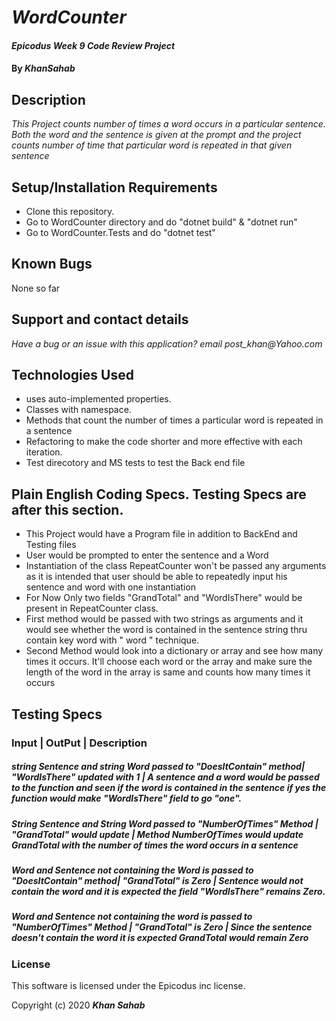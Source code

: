 # _WordCounter_

#### _Epicodus Week 9 Code Review Project_

#### By _**KhanSahab**_

## Description

_This Project counts number of times a word occurs in a particular sentence. Both the word and the sentence is given at the prompt and the project counts number of time that particular word is repeated in that given sentence_

## Setup/Installation Requirements

* Clone this repository.
* Go to WordCounter directory and do "dotnet build" & "dotnet run"
* Go to WordCounter.Tests and do "dotnet test"


## Known Bugs

None so far

## Support and contact details

_Have a bug or an issue with this application? email post_khan@Yahoo.com_

## Technologies Used

* uses auto-implemented properties.
* Classes with namespace.
* Methods that count the number of times a particular word is repeated in a sentence
* Refactoring to make the code shorter and more effective with each iteration.
* Test direcotory and MS tests to test the Back end file

## Plain English Coding Specs. Testing Specs are after this section. 
* This Project would have a Program file in addition to BackEnd and Testing files
* User would be prompted to enter the sentence and a Word
* Instantiation of the class RepeatCounter won't be passed any arguments as it is intended that user should be able to repeatedly input his sentence and word with one instantiation
* For Now Only two fields "GrandTotal" and "WordIsThere" would be present in RepeatCounter class.
* First method would be passed with two strings as arguments and it would see whether the word is contained in the sentence string thru contain key word with " word " technique.
* Second Method would look into a dictionary or array and see how many times it occurs. It'll choose each word or the array and make sure the length of the word in the array is same and counts how many times it occurs

## Testing Specs
###  Input | OutPut | Description
##### string Sentence and string Word  passed to "DoesItContain" method| "WordIsThere" updated with 1 | A sentence and a word would be passed to the function and seen if the word is contained in the sentence if yes the function would make "WordIsThere" field to  go "one".
##### String Sentence and String Word passed to "NumberOfTimes" Method | "GrandTotal"  would update | Method NumberOfTimes would update GrandTotal with the number of times the word occurs in a sentence
##### Word and Sentence not containing the Word is passed to "DoesItContain" method| "GrandTotal" is Zero | Sentence would not contain the word and it is expected the field "WordIsThere" remains Zero.
##### Word and Sentence not containing the word is passed to "NumberOfTimes" Method | "GrandTotal" is Zero | Since the sentence doesn't contain the word it is expected GrandTotal would remain Zero





### License

This software is licensed under the Epicodus inc license.

Copyright (c) 2020 **_Khan Sahab_**